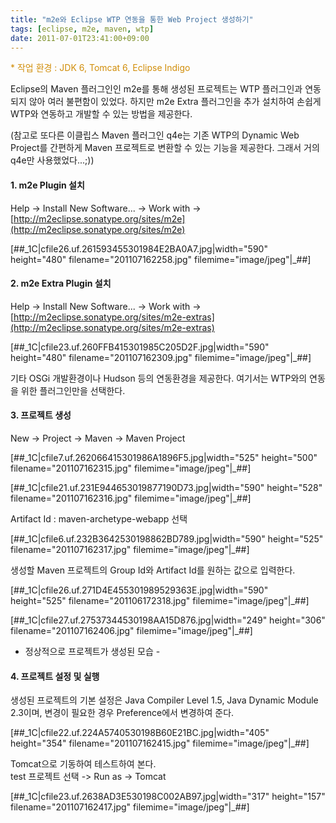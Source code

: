 ```yaml
---
title: "m2e와 Eclipse WTP 연동을 통한 Web Project 생성하기"
tags: [eclipse, m2e, maven, wtp]
date: 2011-07-01T23:41:00+09:00
---
```


<font color="#d18e0a">* 작업 환경 : JDK 6, Tomcat 6, Eclipse Indigo<br>
</font>  
  
Eclipse의 Maven 플러그인인 m2e를 통해 생성된 프로젝트는 WTP 플러그인과 연동되지 않아 여러 불편함이 있었다. 하지만 m2e Extra 플러그인을 추가 설치하여 손쉽게 WTP와 연동하고 개발할 수 있는 방법을 제공한다.  
  
(참고로 또다른 이클립스 Maven 플러그인 q4e는 기존 WTP의 Dynamic Web Project를 간편하게 Maven 프로젝트로 변환할 수 있는 기능을 제공한다. 그래서 거의 q4e만 사용했었다...;))

#### **1. m2e Plugin 설치**
Help -\> Install New Software... -\> Work with -\> [http://m2eclipse.sonatype.org/sites/m2e](http://m2eclipse.sonatype.org/sites/m2e)  

[##\_1C|cfile26.uf.261593455301984E2BA0A7.jpg|width="590" height="480" filename="201107162258.jpg" filemime="image/jpeg"|\_##]

  
  

#### **2. m2e Extra Plugin 설치**
Help -\> Install New Software... -\> Work with -\> [http://m2eclipse.sonatype.org/sites/m2e-extras](http://m2eclipse.sonatype.org/sites/m2e-extras)

[##\_1C|cfile23.uf.260FFB415301985C205D2F.jpg|width="590" height="480" filename="201107162309.jpg" filemime="image/jpeg"|\_##]

  
기타 OSGi 개발환경이나 Hudson 등의 연동환경을 제공한다. 여기서는 WTP와의 연동을 위한 플러그인만을 선택한다.  
  
  

#### **3. 프로젝트 생성**
New -\> Project -\> Maven -\> Maven Project  

[##\_1C|cfile7.uf.262066415301986A1896F5.jpg|width="525" height="500" filename="201107162315.jpg" filemime="image/jpeg"|\_##]

  

[##\_1C|cfile21.uf.231E944653019877190D73.jpg|width="590" height="528" filename="201107162316.jpg" filemime="image/jpeg"|\_##]

  
Artifact Id : maven-archetype-webapp 선택  

[##\_1C|cfile6.uf.232B3642530198862BD789.jpg|width="590" height="525" filename="201107162317.jpg" filemime="image/jpeg"|\_##]

  
생성할 Maven 프로젝트의 Group Id와 Artifact Id를 원하는 값으로 입력한다.  

[##\_1C|cfile26.uf.271D4E455301989529363E.jpg|width="590" height="525" filename="201106172318.jpg" filemime="image/jpeg"|\_##]

  

[##\_1C|cfile27.uf.27537344530198AA15D876.jpg|width="249" height="306" filename="201107162406.jpg" filemime="image/jpeg"|\_##]

- 정상적으로 프로젝트가 생성된 모습 -  
  

  

#### **4. 프로젝트 설정 및 실행**
생성된 프로젝트의 기본 설정은 Java Compiler Level 1.5, Java Dynamic Module 2.3이며, 변경이 필요한 경우 Preference에서 변경하여 준다.  

[##\_1C|cfile22.uf.224A5740530198B60E21BC.jpg|width="405" height="354" filename="201107162415.jpg" filemime="image/jpeg"|\_##]

  
Tomcat으로 기동하여 테스트하여 본다.  
test 프로젝트 선택 -\> Run as -\> Tomcat  

[##\_1C|cfile23.uf.2638AD3E530198C002AB97.jpg|width="317" height="157" filename="201107162417.jpg" filemime="image/jpeg"|\_##]

